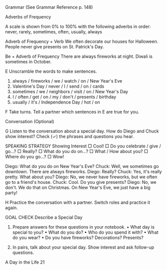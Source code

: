 Grammar (See Grammar Reference p. 148)

Adverbs of Frequency

A scale is shown from 0% to 100% with the following adverbs in order:
never, rarely, sometimes, often, usually, always

Adverb of Frequency + Verb
We often decorate our houses for Halloween.
People never give presents on St. Patrick's Day.

Be + Adverb of Frequency
There are always fireworks at night.
Diwali is sometimes in October.

E Unscramble the words to make sentences.
1. always / fireworks / we / watch / on / New Year's Eve
2. Valentine's Day / never / I / send / on / cards
3. sometimes / we / neighbors / visit / on / New Year's Day
4. I / often / get / on / my / don't / presents / birthday
5. usually / it's / Independence Day / hot / on

F Take turns. Tell a partner which sentences in E are true for you.

Conversation (Optional)

G Listen to the conversation about a special day. How do Diego and Chuck show interest? Check (✓) the phrases and questions you hear.

SPEAKING STRATEGY
Showing Interest
□ Cool!
□ Do you celebrate / give / go...?
□ Really?
□ What do you do on...?
□ What / How about you?
□ Where do you go...?
□ Wow!

Diego: What do you do on New Year's Eve?
Chuck: Well, we sometimes go downtown. There are always fireworks.
Diego: Really?
Chuck: Yes, it's really pretty. What about you?
Diego: No, we never have fireworks, but we often go to a friend's house.
Chuck: Cool. Do you give presents?
Diego: No, we don't. We do that on Christmas. On New Year's Eve, we just have a big party!

H Practice the conversation with a partner. Switch roles and practice it again.

GOAL CHECK Describe a Special Day

1. Prepare answers for these questions in your notebook.
• What day is special to you?
• What do you do?
• Who do you spend it with?
• What do you wear?
• Do you have fireworks? Decorations? Presents?

2. In pairs, talk about your special day. Show interest and ask follow-up questions.

A Day in the Life 21